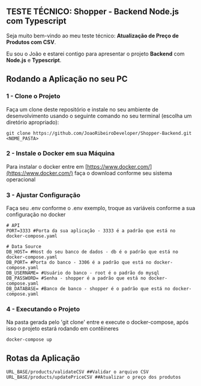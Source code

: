 ## TESTE TÉCNICO: Shopper - Backend Node.js com Typescript

Seja muito bem-vindo ao meu teste técnico: **Atualização de Preço de Produtos com CSV**.

Eu sou o João e estarei contigo para apresentar o projeto **Backend** com **Node.js** e **Typescript**.

## Rodando a Aplicação no seu PC

### 1 - Clone o Projeto

Faça um clone deste repositório e instale no seu ambiente de desenvolvimento usando o seguinte comando no seu terminal (escolha um diretório apropriado):

```shell
git clone https://github.com/JoaoRibeiroDeveloper/Shopper-Backend.git <NOME_PASTA>
```

### 2 - Instale o Docker em sua Máquina

Para instalar o docker entre em [https://www.docker.com/](https://www.docker.com/) faça o download conforme seu sistema operacional

### 3 - Ajustar Configuração

Faça seu .env conforme o .env exemplo, troque as variáveis conforme a sua configuração no docker

```shell
# API
PORT=3333 #Porta da sua aplicação - 3333 é a padrão que está no docker-compose.yaml

# Data Source
DB_HOST= #Host do seu banco de dados - db é o padrão que está no docker-compose.yaml
DB_PORT= #Porta do banco - 3306 é a padrão que está no docker-compose.yaml
DB_USERNAME= #Usuário do banco - root é o padrão do mysql
DB_PASSWORD= #Senha - shopper é a padrão que está no docker-compose.yaml
DB_DATABASE= #Banco de banco - shopper é o padrão que está no docker-compose.yaml
```

### 4 - Executando o Projeto

Na pasta gerada pelo 'git clone' entre e execute o docker-compose, após isso o projeto estará rodando em contêineres

```shell
docker-compose up
```

## Rotas da Aplicação

```shell
URL_BASE/products/validateCSV ##Validar o arquivo CSV
URL_BASE/products/updatePriceCSV ##Atualizar o preço dos produtos
```

